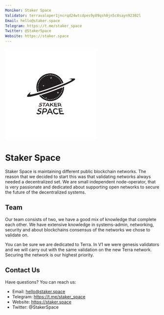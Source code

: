```yaml
---
Moniker: Staker Space
Validator: terravaloper1jncrqd24wtcdpes9y89qsh0jn5c8sayn92302l
Email: hello@staker.space
Telegram: https://t.me/staker_space
Twitter: @StakerSpace
Website: https://staker.space
---
```


<img src="logo.jpg" width="300">

# Staker Space

Staker Space is maintaining different public blockchain networks. The reason that we decided to start this was that validating networks always needed a decentralized set. We are small independent node-operator, that is very passionate and dedicated about supporting open networks to secure the future of the decentralized systems.

## Team

Our team consists of two, we have a good mix of knowledge that complete each other. We have extensive knowledge in systems-admin, networking, security and about blockchains consensus of the networks we chose to validate on.

You can be sure we are dedicated to Terra. In V1 we were genesis validators and we will carry out with the same validation on the new Terra network. Securing the network is our highest priority. 

## Contact Us

Have questions? You can reach us:

- Email: hello@staker.space
- Telegram: https://t.me/staker_space
- Website: https://staker.space
- Twitter: @StakerSpace

